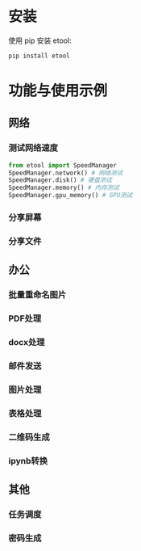 # 安装

使用 pip 安装 etool:

```bash
pip install etool
```

# 功能与使用示例

## 网络

### 测试网络速度

```python
from etool import SpeedManager
SpeedManager.network() # 网络测试
SpeedManager.disk() # 硬盘测试
SpeedManager.memory() # 内存测试
SpeedManager.gpu_memory() # GPU测试
```

### 分享屏幕

### 分享文件

## 办公

### 批量重命名图片

### PDF处理

### docx处理

### 邮件发送

### 图片处理

### 表格处理

### 二维码生成

### ipynb转换

## 其他

### 任务调度

### 密码生成

